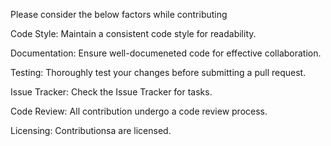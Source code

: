 Please consider the below factors while contributing

Code Style: 
Maintain a consistent code style for readability.

Documentation:
Ensure well-documeneted code for effective collaboration.

Testing:
Thoroughly test your changes before submitting a pull request.

Issue Tracker:
Check the Issue Tracker for tasks.

Code Review:
All contribution undergo a code review process.

Licensing:
Contributionsa are licensed.
